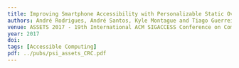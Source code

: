 ```yaml
---
title: Improving Smartphone Accessibility with Personalizable Static Overlays
authors: André Rodrigues, André Santos, Kyle Montague and Tiago Guerreiro
venue: ASSETS 2017 - 19th International ACM SIGACCESS Conference on Computers and Accessibility. Baltimore, Maryland, USA, October, 2017. 
year: 2017
doi: 
tags: [Accessible Computing]
pdf: ../pubs/psi_assets_CRC.pdf
---
```

